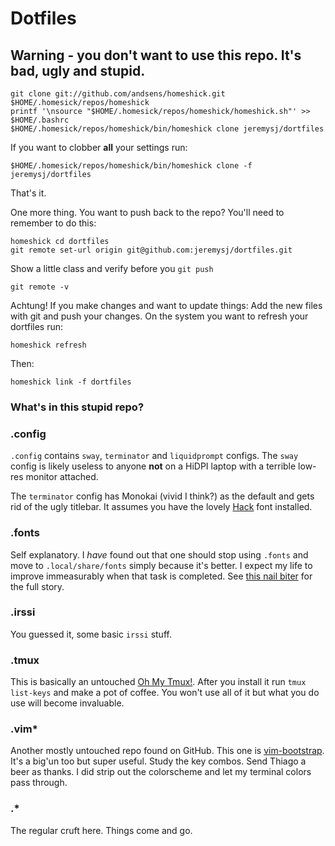 # Dotfiles

## Warning - you don't want to use this repo. It's bad, ugly and stupid.
```
git clone git://github.com/andsens/homeshick.git $HOME/.homesick/repos/homeshick
printf '\nsource "$HOME/.homesick/repos/homeshick/homeshick.sh"' >> $HOME/.bashrc
$HOME/.homesick/repos/homeshick/bin/homeshick clone jeremysj/dortfiles
```

If you want to clobber **all** your settings run:
```
$HOME/.homesick/repos/homeshick/bin/homeshick clone -f jeremysj/dortfiles
```

That's it.

One more thing.
You want to push back to the repo? You'll need to remember to do this:
```
homeshick cd dortfiles
git remote set-url origin git@github.com:jeremysj/dortfiles.git
```

Show a little class and verify before you `git push`
```
git remote -v
```

Achtung! If you make changes and want to update things:
Add the new files with git and push your changes.
On the system you want to refresh your dortfiles run:
```
homeshick refresh
```
Then:
```
homeshick link -f dortfiles
```

### What's in this stupid repo?

### .config
`.config` contains `sway`, `terminator` and `liquidprompt` configs. The `sway` config is likely useless to anyone **not** on a HiDPI laptop with a terrible low-res monitor attached.

The `terminator` config has Monokai (vivid I think?) as the default and gets rid of the ugly titlebar. It assumes you have the lovely [Hack](https://github.com/source-foundry/Hack) font installed.

### .fonts
Self explanatory. I _have_ found out that one should stop using `.fonts` and move to `.local/share/fonts` simply because it's better. I expect my life to improve immeasurably when that task is completed. See [this nail biter](https://specifications.freedesktop.org/basedir-spec/basedir-spec-latest.html) for the full story.

### .irssi
You guessed it, some basic `irssi` stuff.

### .tmux
This is basically an untouched [Oh My Tmux!](https://github.com/gpakosz/.tmux). After you install it run `tmux list-keys` and make a pot of coffee. You won't use all of it but what you do use will become invaluable.

### .vim*
Another mostly untouched repo found on GitHub. This one is [vim-bootstrap](https://github.com/avelino/vim-bootstrap). It's a big'un too but super useful. Study the key combos. Send Thiago a beer as thanks. I did strip out the colorscheme and let my terminal colors pass through.

### .*
The regular cruft here. Things come and go.

